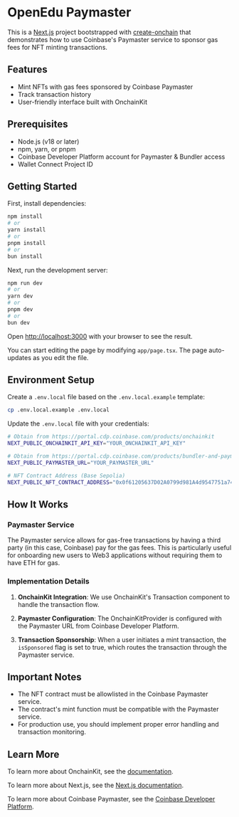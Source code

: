 # OpenEdu Paymaster

This is a [Next.js](https://nextjs.org) project bootstrapped with [create-onchain](https://github.com/coinbase/onchain-app-template) that demonstrates how to use Coinbase's Paymaster service to sponsor gas fees for NFT minting transactions.

## Features

- Mint NFTs with gas fees sponsored by Coinbase Paymaster
- Track transaction history
- User-friendly interface built with OnchainKit

## Prerequisites

- Node.js (v18 or later)
- npm, yarn, or pnpm
- Coinbase Developer Platform account for Paymaster & Bundler access
- Wallet Connect Project ID

## Getting Started

First, install dependencies:

```bash
npm install
# or
yarn install
# or
pnpm install
# or
bun install
```

Next, run the development server:

```bash
npm run dev
# or
yarn dev
# or
pnpm dev
# or
bun dev
```

Open [http://localhost:3000](http://localhost:3000) with your browser to see the result.

You can start editing the page by modifying `app/page.tsx`. The page auto-updates as you edit the file.

## Environment Setup

Create a `.env.local` file based on the `.env.local.example` template:

```bash
cp .env.local.example .env.local
```

Update the `.env.local` file with your credentials:

```bash
# Obtain from https://portal.cdp.coinbase.com/products/onchainkit
NEXT_PUBLIC_ONCHAINKIT_API_KEY="YOUR_ONCHAINKIT_API_KEY"

# Obtain from https://portal.cdp.coinbase.com/products/bundler-and-paymaster
NEXT_PUBLIC_PAYMASTER_URL="YOUR_PAYMASTER_URL"

# NFT Contract Address (Base Sepolia)
NEXT_PUBLIC_NFT_CONTRACT_ADDRESS="0x0f61205637D02A0799d981A4d9547751a74fB9fC"
```

## How It Works

### Paymaster Service

The Paymaster service allows for gas-free transactions by having a third party (in this case, Coinbase) pay for the gas fees. This is particularly useful for onboarding new users to Web3 applications without requiring them to have ETH for gas.

### Implementation Details

1. **OnchainKit Integration**: We use OnchainKit's Transaction component to handle the transaction flow.

2. **Paymaster Configuration**: The OnchainKitProvider is configured with the Paymaster URL from Coinbase Developer Platform.

3. **Transaction Sponsorship**: When a user initiates a mint transaction, the `isSponsored` flag is set to true, which routes the transaction through the Paymaster service.

## Important Notes

- The NFT contract must be allowlisted in the Coinbase Paymaster service.
- The contract's mint function must be compatible with the Paymaster service.
- For production use, you should implement proper error handling and transaction monitoring.

## Learn More

To learn more about OnchainKit, see the [documentation](https://onchainkit.xyz/getting-started).

To learn more about Next.js, see the [Next.js documentation](https://nextjs.org/docs).

To learn more about Coinbase Paymaster, see the [Coinbase Developer Platform](https://portal.cdp.coinbase.com).
